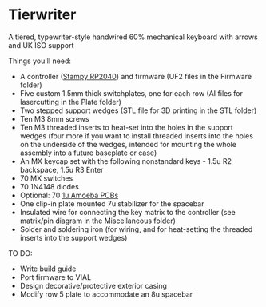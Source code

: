 # Tierwriter

A tiered, typewriter-style handwired 60% mechanical keyboard with arrows and UK ISO support

Things you'll need:
- A controller ([Stampy RP2040](https://keeb.io/products/stampy-rp2040-usb-c-controller-board-for-handwiring)) and firmware (UF2 files in the Firmware folder)
- Five custom 1.5mm thick switchplates, one for each row (AI files for lasercutting in the Plate folder)
- Two stepped support wedges (STL file for 3D printing in the STL folder)
- Ten M3 8mm screws
- Ten M3 threaded inserts to heat-set into the holes in the support wedges (four more if you want to install threaded inserts into the holes on the underside of the wedges, intended for mounting the whole assembly into a future baseplate or case)
- An MX keycap set with the following nonstandard keys - 1.5u R2 backspace, 1.5u R3 Enter
- 70 MX switches
- 70 1N4148 diodes
- Optional: 70 [1u Amoeba PCBs](https://keeb.io/products/amoeba-single-switch-pcbs)
- One clip-in plate mounted 7u stabilizer for the spacebar
- Insulated wire for connecting the key matrix to the controller (see matrix/pin diagram in the Miscellaneous folder)
- Solder and soldering iron (for wiring, and for heat-setting the threaded inserts into the support wedges)


TO DO:
- Write build guide
- Port firmware to VIAL
- Design decorative/protective exterior casing
- Modify row 5 plate to accommodate an 8u spacebar
